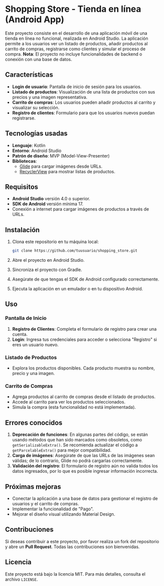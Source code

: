 # Shopping Store - Tienda en línea (Android App)

Este proyecto consiste en el desarrollo de una aplicación móvil de una tienda en línea no funcional, realizada en Android Studio. La aplicación permite a los usuarios ver un listado de productos, añadir productos al carrito de compras, registrarse como clientes y simular el proceso de compra. **Nota**: El proyecto no incluye funcionalidades de backend o conexión con una base de datos.

## Características

- **Login de usuario**: Pantalla de inicio de sesión para los usuarios.
- **Listado de productos**: Visualización de una lista de productos con sus precios y una imagen representativa.
- **Carrito de compras**: Los usuarios pueden añadir productos al carrito y visualizar su selección.
- **Registro de clientes**: Formulario para que los usuarios nuevos puedan registrarse.

## Tecnologías usadas

- **Lenguaje**: Kotlin
- **Entorno**: Android Studio
- **Patrón de diseño**: MVP (Model-View-Presenter)
- **Bibliotecas**: 
  - [Glide](https://github.com/bumptech/glide) para cargar imágenes desde URLs.
  - [RecyclerView](https://developer.android.com/guide/topics/ui/layout/recyclerview) para mostrar listas de productos.

## Requisitos

- **Android Studio** versión 4.0 o superior.
- **SDK de Android** versión mínima 17.
- Conexión a internet para cargar imágenes de productos a través de URLs.

## Instalación

1. Clona este repositorio en tu máquina local:
    ```bash
    git clone https://github.com/tuusuario/shopping_store.git
    ```

2. Abre el proyecto en Android Studio.

3. Sincroniza el proyecto con Gradle.

4. Asegúrate de que tengas el SDK de Android configurado correctamente.

5. Ejecuta la aplicación en un emulador o en tu dispositivo Android.

## Uso

### Pantalla de Inicio

1. **Registro de Clientes**: Completa el formulario de registro para crear una cuenta.
2. **Login**: Ingresa tus credenciales para acceder o selecciona "Registro" si eres un usuario nuevo.

### Listado de Productos

- Explora los productos disponibles. Cada producto muestra su nombre, precio y una imagen. 

### Carrito de Compras

- Agrega productos al carrito de compras desde el listado de productos.
- Accede al carrito para ver los productos seleccionados.
- Simula la compra (esta funcionalidad no está implementada).

## Errores conocidos

1. **Deprecación de funciones**: En algunas partes del código, se están usando métodos que han sido marcados como obsoletos, como `getSerializableExtra()`. Se recomienda actualizar el código a `getParcelableExtra()` para mejor compatibilidad.
2. **Carga de imágenes**: Asegúrate de que las URLs de las imágenes sean válidas; de lo contrario, Glide no podrá cargarlas correctamente.
3. **Validación del registro**: El formulario de registro aún no valida todos los datos ingresados, por lo que es posible ingresar información incorrecta.

## Próximas mejoras

- Conectar la aplicación a una base de datos para gestionar el registro de usuarios y el carrito de compras.
- Implementar la funcionalidad de "Pago".
- Mejorar el diseño visual utilizando Material Design.

## Contribuciones

Si deseas contribuir a este proyecto, por favor realiza un fork del repositorio y abre un **Pull Request**. Todas las contribuciones son bienvenidas.

## Licencia

Este proyecto está bajo la licencia MIT. Para más detalles, consulta el archivo `LICENSE`.

